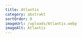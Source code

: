 ```yaml
---
title: Atlantis
category: abstrakt
sortOrder: 0
imageUrl: /uploads/Atlantis.webp
imageAlt: Atlantis
---
```


